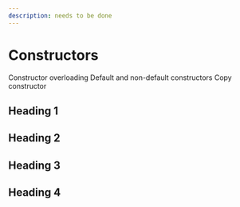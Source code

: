 ```yaml
---
description: needs to be done
---
```


# Constructors

Constructor overloading
Default and non-default constructors
Copy constructor

## Heading 1

## Heading 2

## Heading 3

## Heading 4
